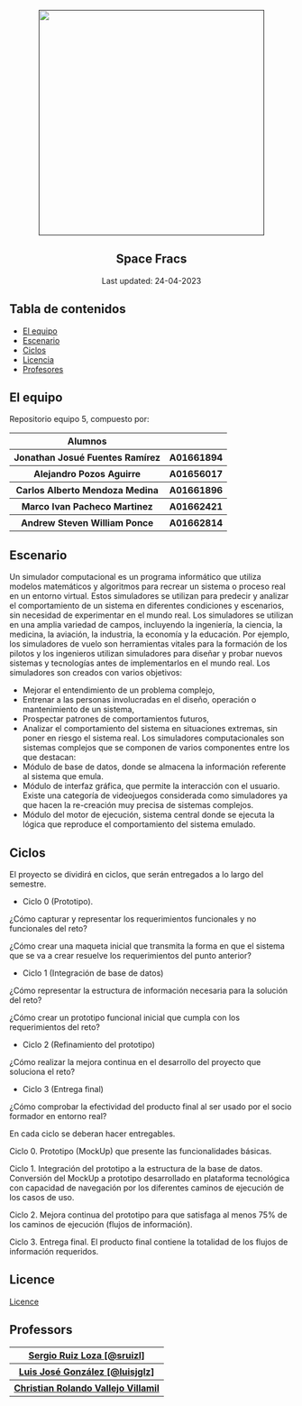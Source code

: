 <p align="center">
  <a href="" rel="noopener">
 <img src="https://javier.rodriguez.org.mx/itesm/2014/tecnologico-de-monterrey-blue-small.png" width="400"></a>
</p>

<h2 align="center">Space Fracs</h2>

<div align="center">Last updated: 24-04-2023
</div>


## Tabla de contenidos

- [El equipo](#Nosotros)
- [Escenario](#scenario_desc)
- [Ciclos](#Ciclos)
- [Licencia](#Licencia)
- [Profesores](#Profesores)


## El equipo <a name = "Nosotros"></a>

Repositorio equipo 5, compuesto por:
<table>
  <tr>
    <th> Alumnos <th>
  </tr>
  <tr>
    <th> Jonathan Josué Fuentes Ramírez </th>
    <th> A01661894 </th>
  </tr>

  <tr>
    <th> Alejandro Pozos Aguirre </th>
    <th> A01656017 </th>
  </tr>

  <tr>
    <th> Carlos Alberto Mendoza Medina </th>
    <th> A01661896 </th>
  </tr>

  <tr>
    <th> Marco Ivan Pacheco Martinez </th>
    <th> A01662421 </th>
  </tr>
  
  <tr>
    <th> Andrew Steven William Ponce </th>
    <th> A01662814 </th>
  </tr>
</table>


## Escenario <a name = "scenario_desc"></a>

Un simulador computacional es un programa informático que utiliza modelos matemáticos y algoritmos para recrear un sistema o proceso real en un entorno virtual. Estos simuladores se utilizan para predecir y analizar el comportamiento de un sistema en diferentes condiciones y escenarios, sin necesidad de experimentar en el mundo real.
Los simuladores se utilizan en una amplia variedad de campos, incluyendo la ingeniería, la ciencia, la medicina, la aviación, la industria, la economía y la educación. Por ejemplo, los simuladores de vuelo son herramientas vitales para la formación de los pilotos y los ingenieros utilizan simuladores para diseñar y probar nuevos sistemas y tecnologías antes de implementarlos en el mundo real.
Los simuladores son creados con varios objetivos:
* Mejorar el entendimiento de un problema complejo,
* Entrenar a las personas involucradas en el diseño, operación o mantenimiento de un sistema,
* Prospectar patrones de comportamientos futuros,
* Analizar el comportamiento del sistema en situaciones extremas, sin poner en riesgo el sistema real.
Los simuladores computacionales son sistemas complejos que se componen de varios componentes entre los que destacan:
* Módulo de base de datos, donde se almacena la información referente al sistema que emula.
* Módulo de interfaz gráfica, que permite la interacción con el usuario. Existe una categoría de videojuegos considerada como simuladores ya que hacen la re-creación muy precisa de sistemas complejos.
* Módulo del motor de ejecución, sistema central donde se ejecuta la lógica que reproduce el comportamiento del sistema emulado.


## Ciclos <a name = "Ciclos"></a>

El proyecto se dividirá en ciclos, que serán entregados a lo largo del semestre.

- Ciclo 0 (Prototipo).

¿Cómo capturar y representar los requerimientos funcionales y no funcionales del reto?

¿Cómo crear una maqueta inicial que transmita la forma en que el sistema que se va a crear resuelve los requerimientos del punto anterior?

- Ciclo 1 (Integración de base de datos)

¿Cómo representar la estructura de información necesaria para la solución del reto?

¿Cómo crear un prototipo funcional inicial que cumpla con los requerimientos del reto?

- Ciclo 2 (Refinamiento del prototipo)

¿Cómo realizar la mejora continua en el desarrollo del proyecto que soluciona el reto?

- Ciclo 3 (Entrega final)

¿Cómo comprobar la efectividad del producto final al ser usado por el socio formador en entorno real?

En cada ciclo se deberan hacer entregables.

Ciclo 0.  Prototipo (MockUp) que presente las funcionalidades básicas.

Ciclo 1.  Integración del prototipo a la estructura de la base de datos. Conversión del MockUp a prototipo desarrollado en plataforma tecnológica con capacidad de navegación por los diferentes caminos de ejecución de los casos de uso.

Ciclo 2.  Mejora continua del prototipo para que satisfaga al menos 75% de los caminos de ejecución (flujos de información).

Ciclo 3. Entrega final.  El producto final contiene la totalidad de los flujos de información requeridos. 

## Licence <a name = "Licencia"></a>
[Licence](LICENCE.md)

## Professors <a name = "Profesores"></a>
<table>
<tr>
  <th> <a href="https://github.com/sruizl" rel="noopener">Sergio Ruiz Loza [@sruizl]</a> </th>
</tr>

<tr>
  <th> <a href="https://github.com/luisjglz" rel="noopener">Luis José González [@luisjglz]</a> </th>
</tr>

<tr>
  <th> <a href="" rel="noopener">Christian Rolando Vallejo Villamil</a> </th>
</tr>

</table>
